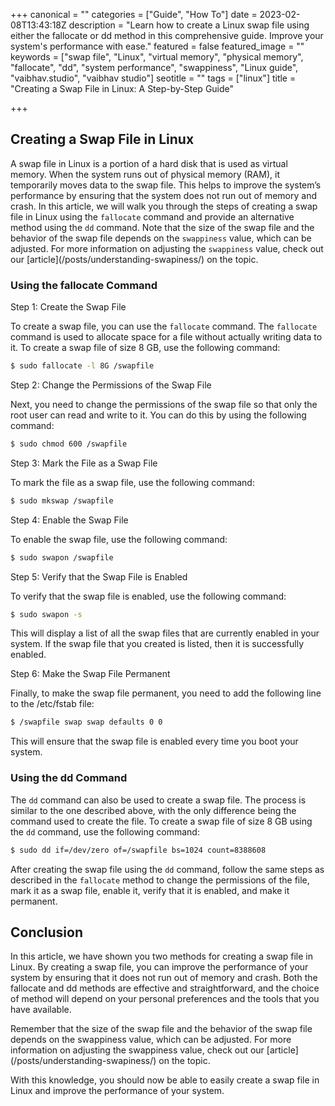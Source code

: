 +++
canonical = ""
categories = ["Guide", "How To"]
date = 2023-02-08T13:43:18Z
description = "Learn how to create a Linux swap file using either the fallocate or dd method in this comprehensive guide. Improve your system's performance with ease."
featured = false
featured_image = ""
keywords = ["swap file", "Linux", "virtual memory", "physical memory", "fallocate", "dd", "system performance", "swappiness", "Linux guide", "vaibhav.studio", "vaibhav studio"]
seotitle = ""
tags = ["linux"]
title = "Creating a Swap File in Linux: A Step-by-Step Guide"

+++
## Creating a Swap File in Linux

A swap file in Linux is a portion of a hard disk that is used as virtual memory. When the system runs out of physical memory (RAM), it temporarily moves data to the swap file. This helps to improve the system’s performance by ensuring that the system does not run out of memory and crash. In this article, we will walk you through the steps of creating a swap file in Linux using the `fallocate` command and provide an alternative method using the `dd` command. Note that the size of the swap file and the behavior of the swap file depends on the `swappiness` value, which can be adjusted. For more information on adjusting the `swappiness` value, check out our \[article\](/posts/understanding-swapiness/) on the topic.

### Using the fallocate Command

Step 1: Create the Swap File

To create a swap file, you can use the `fallocate` command. The `fallocate` command is used to allocate space for a file without actually writing data to it. To create a swap file of size 8 GB, use the following command:

```bash
$ sudo fallocate -l 8G /swapfile
```

Step 2: Change the Permissions of the Swap File

Next, you need to change the permissions of the swap file so that only the root user can read and write to it. You can do this by using the following command:

```bash
$ sudo chmod 600 /swapfile
```

Step 3: Mark the File as a Swap File

To mark the file as a swap file, use the following command:

```bash
$ sudo mkswap /swapfile
```

Step 4: Enable the Swap File

To enable the swap file, use the following command:

```bash
$ sudo swapon /swapfile
```

Step 5: Verify that the Swap File is Enabled

To verify that the swap file is enabled, use the following command:

```bash
$ sudo swapon -s
```

This will display a list of all the swap files that are currently enabled in your system. If the swap file that you created is listed, then it is successfully enabled.

Step 6: Make the Swap File Permanent

Finally, to make the swap file permanent, you need to add the following line to the /etc/fstab file:

```bash
$ /swapfile swap swap defaults 0 0
```

This will ensure that the swap file is enabled every time you boot your system.

### Using the dd Command

The `dd` command can also be used to create a swap file. The process is similar to the one described above, with the only difference being the command used to create the file. To create a swap file of size 8 GB using the `dd` command, use the following command:

```bash
$ sudo dd if=/dev/zero of=/swapfile bs=1024 count=8388608
```

After creating the swap file using the `dd` command, follow the same steps as described in the `fallocate` method to change the permissions of the file, mark it as a swap file, enable it, verify that it is enabled, and make it permanent.

## Conclusion

In this article, we have shown you two methods for creating a swap file in Linux. By creating a swap file, you can improve the performance of your system by ensuring that it does not run out of memory and crash. Both the fallocate and dd methods are effective and straightforward, and the choice of method will depend on your personal preferences and the tools that you have available.

Remember that the size of the swap file and the behavior of the swap file depends on the swappiness value, which can be adjusted. For more information on adjusting the swappiness value, check out our \[article\](/posts/understanding-swapiness/) on the topic.

With this knowledge, you should now be able to easily create a swap file in Linux and improve the performance of your system.